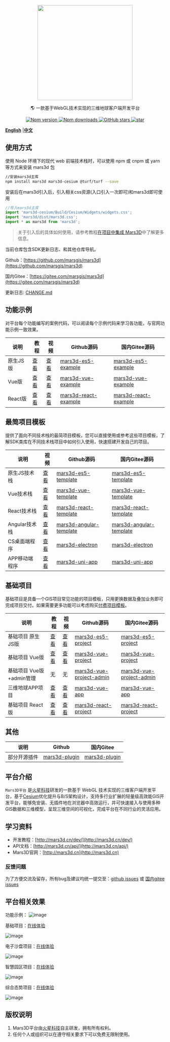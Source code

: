 <p align="center">
<img src="//mars3d.cn/logo.png" width="300px" />
</p>

<p align="center">🌎 一款基于WebGL技术实现的三维地球客户端开发平台</p>

<p align="center">
  <a target="_black" href="https://www.npmjs.com/package/mars3d">
    <img alt="Npm version" src="https://img.shields.io/npm/v/mars3d.svg?style=flat&logo=npm&label=版本号" />
  </a>
  <a target="_black" href="https://www.npmjs.com/package/mars3d">
    <img alt="Npm downloads" src="https://img.shields.io/npm/dt/mars3d?style=flat&logo=npm&label=下载量" />
  </a>
  <a target="_black" href="https://github.com/marsgis/mars3d">
    <img alt="GitHub stars" src="https://img.shields.io/github/stars/marsgis/mars3d?style=flat&logo=github" />
  </a>
  <a target="_black" href="https://gitee.com/marsgis/mars3d">
    <img src="https://gitee.com/marsgis/mars3d/badge/star.svg?theme=dark" alt="star" />
  </a>
</p>

[**English**](./README_EN.md) |[**中文**](./README.md)

## 使用方式

使用 Node 环境下的现代 web 前端技术栈时，可以使用 npm 或 cnpm 或 yarn 等方式来安装 mars3d 包

```sh
//安装mars3d主库
npm install mars3d mars3d-cesium @turf/turf --save
```

安装后在mars3d引入后，引入相关css资源(入口引入一次即可)和mars3d即可使用

```js
//导入mars3d主库
import 'mars3d-cesium/Build/Cesium/Widgets/widgets.css';
import 'mars3d/dist/mars3d.css';
import * as mars3d from 'mars3d';
```

> 关于引入后的具体如何使用，请参考教程[在项目中集成 Mars3D](http://mars3d.cn/dev/guide/start/import.html)中了解更多信息。

当前仓库包含SDK更新日志、和其他仓库导航。

Github：[https://github.com/marsgis/mars3d](https://github.com/marsgis/mars3d)

国内Gitee：[https://gitee.com/marsgis/mars3d](https://gitee.com/marsgis/mars3d)

更新日志: [CHANGE.md](./CHANGE.md)

## 功能示例

对平台每个功能编写的案例代码，可以阅读每个示例代码来学习各功能，与官网功能示例一致效果。

| 说明 | 教程 | 视频 | Github源码 | 国内Gitee源码 |
| --- | --- | --- | --- | --- |
| 原生JS版 | [查看](http://mars3d.cn/dev/guide/project/example-es5.html) | [查看](https://www.bilibili.com/video/BV1Hg411o7Js/) | [mars3d-es5-example](https://github.com/marsgis/mars3d-es5-example) | [mars3d-es5-example](https://gitee.com/marsgis/mars3d-es5-example) |
| Vue版 | [查看](http://mars3d.cn/dev/guide/project/example-vue.html) | [查看](https://www.bilibili.com/video/BV1PL41177SS/) | [mars3d-vue-example](https://github.com/marsgis/mars3d-vue-example) | [mars3d-vue-example](https://gitee.com/marsgis/mars3d-vue-example) |
| React版 | [查看](http://mars3d.cn/dev/guide/project/example-react.html) | [查看](https://www.bilibili.com/video/BV1xY4y1t7NR/) | [mars3d-react-example](https://github.com/marsgis/mars3d-react-example) | [mars3d-react-example](https://gitee.com/marsgis/mars3d-react-example) |

## 最简项目模板

提供了面向不同技术栈的最简项目模板，您可以直接使用或参考这些项目模板，了解SDK类库在不同技术栈项目中如何引入使用，快速搭建开发自己的项目。

| 说明 | 视频 | Github源码 | 国内Gitee源码 |
| --- | --- | --- | --- |
| 原生JS技术栈 | [查看](https://www.bilibili.com/video/BV1za41177ZW/) | [mars3d-es5-template](https://github.com/marsgis/mars3d-es5-template) | [mars3d-es5-template](https://gitee.com/marsgis/mars3d-es5-template) |
| Vue技术栈 | [查看](https://www.bilibili.com/video/BV17P4y1F7gv/) | [mars3d-vue-template](https://github.com/marsgis/mars3d-vue-template) | [mars3d-vue-template](https://gitee.com/marsgis/mars3d-vue-template) |
| React技术栈 | [查看](https://www.bilibili.com/video/BV1nZ4y1b7W7/) | [mars3d-react-template](https://github.com/marsgis/mars3d-react-template) | [mars3d-react-template](https://gitee.com/marsgis/mars3d-react-template) |
| Angular技术栈 | [查看](https://www.bilibili.com/video/BV13Y411K7xs/) | [mars3d-angular-template](https://github.com/marsgis/mars3d-angular-template) | [mars3d-angular-template](https://gitee.com/marsgis/mars3d-angular-template) |
| CS桌面端程序 | [查看](https://www.bilibili.com/video/BV1N94y1R7ds/) | [mars3d-electron](https://github.com/marsgis/mars3d-electron) | [mars3d-electron](https://gitee.com/marsgis/mars3d-electron) |
| APP移动端程序 | [查看](https://www.bilibili.com/video/BV18F41157qR/) | [mars3d-uni-app](https://github.com/marsgis/mars3d-uni-app) | [mars3d-uni-app](https://gitee.com/marsgis/mars3d-uni-app) |

## 基础项目

基础项目是具备一个GIS项目常见功能的项目模板，只用更换数据及叠加业务即可完成项目交付。如果需要更多功能可以考虑购买[付费项目模板](http://mars3d.cn/template.html)。

| 说明 | 教程 | 视频 | Github源码 | 国内Gitee源码 |
| --- | --- | --- | --- | --- |
| 基础项目 原生JS版 | [查看](http://mars3d.cn/dev/guide/project/jcxm-es5.html) | [查看](https://www.bilibili.com/video/BV1nF41157Rn/) | [mars3d-es5-project](https://github.com/marsgis/mars3d-es5-project) | [mars3d-es5-project](https://gitee.com/marsgis/mars3d-es5-project) |
| 基础项目 Vue版 | [查看](http://mars3d.cn/dev/guide/project/jcxm-vue.html) | [查看](https://www.bilibili.com/video/BV1JF411q7Ut/) | [mars3d-vue-project](https://github.com/marsgis/mars3d-vue-project) | [mars3d-vue-project](https://gitee.com/marsgis/mars3d-vue-project) |
| 基础项目 Vue版+admin管理 | 无 | 无 | [mars3d-vue-project-admin](https://github.com/marsgis/mars3d-vue-project-admin) | [mars3d-vue-project-admin](https://gitee.com/marsgis/mars3d-vue-project-admin) |
| 三维地球APP项目 | [查看](http://mars3d.cn/dev/guide/project/app-vue.html) | [查看](https://www.bilibili.com/video/BV1iY4y1t7jk/) | [mars3d-vue-app](https://github.com/marsgis/mars3d-vue-app) | [mars3d-vue-app](https://gitee.com/marsgis/mars3d-vue-app) |
| 基础项目 React版 | [查看](http://mars3d.cn/dev/guide/project/jcxm-react.html) | [查看](https://www.bilibili.com/video/BV1n3411u7Dm/) | [mars3d-react-project](https://github.com/marsgis/mars3d-react-project) | [mars3d-react-project](https://gitee.com/marsgis/mars3d-react-project) |

## 其他

| 说明 | Github | 国内Gitee |
| --- | --- | --- |
| 部分开源插件 | [mars3d-plugin](https://github.com/marsgis/mars3d-plugin) | [mars3d-plugin](https://gitee.com/marsgis/mars3d-plugin) |

## 平台介绍

`Mars3D平台` 是[火星科技](http://marsgis.cn/)研发的一款基于 WebGL 技术实现的三维客户端开发平台，基于[Cesium](https://cesium.com/cesiumjs/)优化提升与B/S架构设计，支持多行业扩展的轻量级高效能GIS开发平台，能够免安装、无插件地在浏览器中高效运行，并可快速接入与使用多种GIS数据和三维模型，呈现三维空间的可视化，完成平台在不同行业的灵活应用。

## 学习资料

- 开发教程：[http://mars3d.cn/dev/](http://mars3d.cn/dev/)
- API文档：[http://mars3d.cn/api/](http://mars3d.cn/api/)
- Mars3D官网：[http://mars3d.cn](http://mars3d.cn)

### 反馈问题

为了方便交流及留存，所有bug及建议均统一提交至：[github issues](https://github.com/marsgis/mars3d/issues) 或 [国内gitee issues](https://gitee.com/marsgis/mars3d/issues)

## 平台相关效果

功能示例： ![image](http://marsgis.cn/img/project/mars3d-doc/example1.jpg)

基础项目：[在线体验](http://mars3d.cn/project/vue/jcxm.html)

![image](http://marsgis.cn/img/project/mars3d-vue-project-jcxm/1.jpg)

电子沙盘项目：[在线体验](http://mars3d.cn/project/es5/dzsp.html)

![image](http://marsgis.cn/img/project/mars3d-es5-project-dzsp/2.jpg)

智慧园区项目：[在线体验](http://mars3d.cn/project/vue/zhyq.html)

![image](http://marsgis.cn/img/project/mars3d-vue-project-zhyq/1.jpg)

综合态势项目：[在线体验](http://mars3d.cn/project/vue/login.html)

![image](http://marsgis.cn/img/project/mars3d-vue-project-zhts/2.jpg)

## 版权说明

1. Mars3D平台由[火星科技](http://marsgis.cn/)自主研发，拥有所有权利。
2. 任何个人或组织可以在遵守相关要求下可以免费无限制使用。
